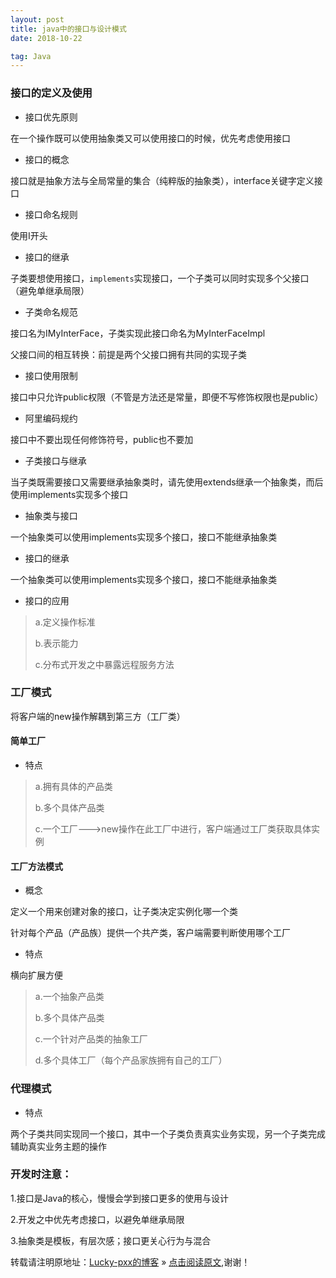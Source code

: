 ```yaml
---
layout: post
title: java中的接口与设计模式
date: 2018-10-22

tag: Java
--- 
```


### 接口的定义及使用

- 接口优先原则

在一个操作既可以使用抽象类又可以使用接口的时候，优先考虑使用接口

- 接口的概念

接口就是抽象方法与全局常量的集合（纯粹版的抽象类），interface关键字定义接口

- 接口命名规则

使用I开头

- 接口的继承

子类要想使用接口，`implements`实现接口，一个子类可以同时实现多个父接口（避免单继承局限）

- 子类命名规范

接口名为IMyInterFace，子类实现此接口命名为MyInterFaceImpl

父接口间的相互转换：前提是两个父接口拥有共同的实现子类

- 接口使用限制

接口中只允许public权限（不管是方法还是常量，即便不写修饰权限也是public）

- 阿里编码规约

接口中不要出现任何修饰符号，public也不要加

- 子类接口与继承

当子类既需要接口又需要继承抽象类时，请先使用extends继承一个抽象类，而后使用implements实现多个接口

- 抽象类与接口

一个抽象类可以使用implements实现多个接口，接口不能继承抽象类

- 接口的继承

一个抽象类可以使用implements实现多个接口，接口不能继承抽象类

- 接口的应用

> a.定义操作标准
>
> b.表示能力
>
> c.分布式开发之中暴露远程服务方法

### 工厂模式

将客户端的new操作解耦到第三方（工厂类）

#### 简单工厂

- 特点

> a.拥有具体的产品类
>
> b.多个具体产品类
>
> c.一个工厂--->new操作在此工厂中进行，客户端通过工厂类获取具体实例

#### 工厂方法模式

- 概念

定义一个用来创建对象的接口，让子类决定实例化哪一个类

针对每个产品（产品族）提供一个共产类，客户端需要判断使用哪个工厂

- 特点

横向扩展方便

> a.一个抽象产品类
>
> b.多个具体产品类
>
> c.一个针对产品类的抽象工厂
>
> d.多个具体工厂（每个产品家族拥有自己的工厂）

### 代理模式

- 特点

两个子类共同实现同一个接口，其中一个子类负责真实业务实现，另一个子类完成辅助真实业务主题的操作


### 开发时注意：

1.接口是Java的核心，慢慢会学到接口更多的使用与设计

2.开发之中优先考虑接口，以避免单继承局限

3.抽象类是模板，有层次感；接口更关心行为与混合

转载请注明原地址：[Lucky-pxx的博客](http://www.bingoxin.top) » [点击阅读原文](http://www.bingoxin.top/2018/04/%E5%88%A4%E6%96%AD%E4%B8%A4%E4%B8%AA%E6%97%A0%E5%A4%B4%E7%BB%93%E7%82%B9%E7%9A%84%E5%8D%95%E9%93%BE%E8%A1%A8%E6%98%AF%E5%90%A6%E7%9B%B8%E4%BA%A4/),谢谢！